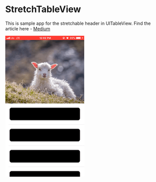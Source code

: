 # StretchTableView

This is sample app for the stretchable header in UITableView. Find the article here - [Medium](https://medium.com/@Anantha1992/stretchable-header-view-in-uitableview-swift-5-ios-ee1c371f488e)


![Image](./image.gif)
